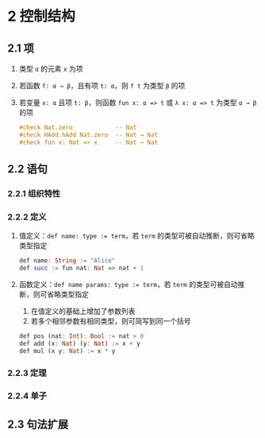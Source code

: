# 2 控制结构

## 2.1 项
1. 类型 `α` 的元素 `x` 为项
2. 若函数 `f: α → β`，且有项 `t: α`，则 `f t` 为类型 `β` 的项
3. 若变量 `x: α` 且项 `t: β`，则函数 `fun x: α => t` 或 `λ x: α => t` 为类型 `α → β` 的项

    ```haskell
    #check Nat.zero            -- Nat
    #check HAdd.hAdd Nat.zero  -- Nat → Nat
    #check fun x: Nat => x     -- Nat → Nat
    ```

## 2.2 语句
### 2.2.1 组织特性

### 2.2.2 定义
1. 值定义：`def name: type := term`，若 `term` 的类型可被自动推断，则可省略类型指定

    ```haskell
    def name: String := "Alice"
    def succ := fun nat: Nat => nat + 1
    ```

2. 函数定义：`def name params: type := term`，若 `term` 的类型可被自动推断，则可省略类型指定
    1. 在值定义的基础上增加了参数列表
    2. 若多个相邻参数有相同类型，则可简写到同一个括号

    ```haskell
    def pos (nat: Int): Bool := nat > 0
    def add (x: Nat) (y: Nat) := x + y
    def mul (x y: Nat) := x * y
    ```

### 2.2.3 定理

### 2.2.4 单子

## 2.3 句法扩展
